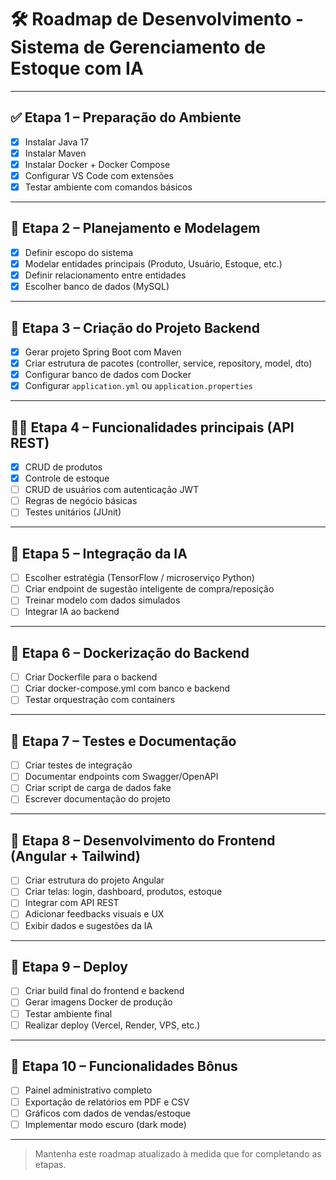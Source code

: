 # 🛠️ Roadmap de Desenvolvimento - Sistema de Gerenciamento de Estoque com IA

---

## ✅ Etapa 1 – Preparação do Ambiente
- [x] Instalar Java 17
- [x] Instalar Maven
- [x] Instalar Docker + Docker Compose
- [x] Configurar VS Code com extensões
- [x] Testar ambiente com comandos básicos

---

## 📐 Etapa 2 – Planejamento e Modelagem
- [X] Definir escopo do sistema
- [X] Modelar entidades principais (Produto, Usuário, Estoque, etc.)
- [X] Definir relacionamento entre entidades
- [X] Escolher banco de dados (MySQL)

---

## 🧱 Etapa 3 – Criação do Projeto Backend
- [X] Gerar projeto Spring Boot com Maven
- [X] Criar estrutura de pacotes (controller, service, repository, model, dto)
- [X] Configurar banco de dados com Docker
- [X] Configurar `application.yml` ou `application.properties`

---

## 🧑‍💻 Etapa 4 – Funcionalidades principais (API REST)
- [X] CRUD de produtos
- [X] Controle de estoque
- [ ] CRUD de usuários com autenticação JWT
- [ ] Regras de negócio básicas
- [ ] Testes unitários (JUnit)

---

## 🧠 Etapa 5 – Integração da IA
- [ ] Escolher estratégia (TensorFlow / microserviço Python)
- [ ] Criar endpoint de sugestão inteligente de compra/reposição
- [ ] Treinar modelo com dados simulados
- [ ] Integrar IA ao backend

---

## 🐳 Etapa 6 – Dockerização do Backend
- [ ] Criar Dockerfile para o backend
- [ ] Criar docker-compose.yml com banco e backend
- [ ] Testar orquestração com containers

---

## 🧪 Etapa 7 – Testes e Documentação
- [ ] Criar testes de integração
- [ ] Documentar endpoints com Swagger/OpenAPI
- [ ] Criar script de carga de dados fake
- [ ] Escrever documentação do projeto

---

## 🎨 Etapa 8 – Desenvolvimento do Frontend (Angular + Tailwind)
- [ ] Criar estrutura do projeto Angular
- [ ] Criar telas: login, dashboard, produtos, estoque
- [ ] Integrar com API REST
- [ ] Adicionar feedbacks visuais e UX
- [ ] Exibir dados e sugestões da IA

---

## 🚀 Etapa 9 – Deploy
- [ ] Criar build final do frontend e backend
- [ ] Gerar imagens Docker de produção
- [ ] Testar ambiente final
- [ ] Realizar deploy (Vercel, Render, VPS, etc.)

---

## 💎 Etapa 10 – Funcionalidades Bônus
- [ ] Painel administrativo completo
- [ ] Exportação de relatórios em PDF e CSV
- [ ] Gráficos com dados de vendas/estoque
- [ ] Implementar modo escuro (dark mode)

---

> Mantenha este roadmap atualizado à medida que for completando as etapas.

